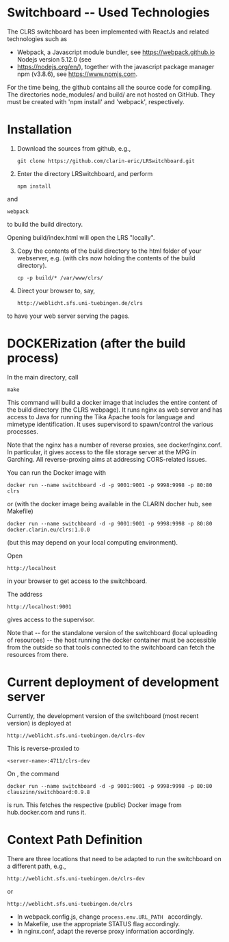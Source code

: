 # Switchboard -- Used Technologies

The CLRS switchboard has been implemented with ReactJs and related technologies such as

- Webpack, a Javascript module bundler, see https://webpack.github.io Nodejs version 5.12.0 (see
- https://nodejs.org/en/), together with the javascript package manager npm (v3.8.6), see https://www.npmjs.com.

For the time being, the github contains all the source code for compiling. 
The directories node_modules/ and build/ are not hosted on GitHub. They must be created with
'npm install' and 'webpack', respectively.

# Installation

1. Download the sources from github, e.g.,

   ```git clone https://github.com/clarin-eric/LRSwitchboard.git```

2. Enter the directory LRSwitchboard, and perform

   ```npm install ```

and

   ```webpack ```
   

to build the build directory.

   Opening build/index.html will open the LRS "locally".

3. Copy the contents of the build directory to the html folder of your webserver, e.g. (with clrs
now holding the contents of the build directory).

   ```cp -p build/* /var/www/clrs/```
   
4. Direct your browser to, say,

   ```http://weblicht.sfs.uni-tuebingen.de/clrs ```

to have your web server serving the pages.


# DOCKERization (after the build process)

In the main directory, call

   ```make ```

This command will build a docker image that includes the entire content of the build directory (the
CLRS webpage).  It runs nginx as web server and has access to Java for running the Tika Apache
tools for language and mimetype identification. It uses supervisord to spawn/control the various processes.

Note that the nginx has a number of reverse proxies, see docker/nginx.conf. In particular, it gives access to
the file storage server at the MPG in Garching. All reverse-proxing aims at addressing CORS-related issues.

You can run the Docker image with

   ```docker run --name switchboard -d -p 9001:9001 -p 9998:9998 -p 80:80 clrs ```

or (with the docker image being available in the CLARIN docher hub, see Makefile)

   ```docker run --name switchboard -d -p 9001:9001 -p 9998:9998 -p 80:80 docker.clarin.eu/clrs:1.0.0 ```

(but this may depend on your local computing environment).

Open

   ```http://localhost ```

in your browser to get access to the switchboard.

The address

   ```http://localhost:9001 ```

gives access to the supervisor.

Note that -- for the standalone version of the switchboard (local uploading of resources) -- the host
running the docker container must be accessible from the outside so that tools connected to the
switchboard can fetch the resources from there.

# Current deployment of development server

Currently, the development version of the switchboard (most recent version) is deployed at

   ```http://weblicht.sfs.uni-tuebingen.de/clrs-dev ```

This is reverse-proxied to

   ```<server-name>:4711/clrs-dev ```

On <server-name>, the command

   ```docker run --name switchboard -d -p 9001:9001 -p 9998:9998 -p 80:80 clauszinn/switchboard:0.9.8 ```

is run. This fetches the respective (public) Docker image from hub.docker.com and runs it.


# Context Path Definition

There are three locations that need to be adapted to run the switchboard on a different path, e.g.,


   ```http://weblicht.sfs.uni-tuebingen.de/clrs-dev ```

or

   ```http://weblicht.sfs.uni-tuebingen.de/clrs ```

* In webpack.config.js, change ```process.env.URL_PATH ``` accordingly.
* In Makefile, use the appropriate STATUS flag accordingly.
* In nginx.conf, adapt the reverse proxy information accordingly.
